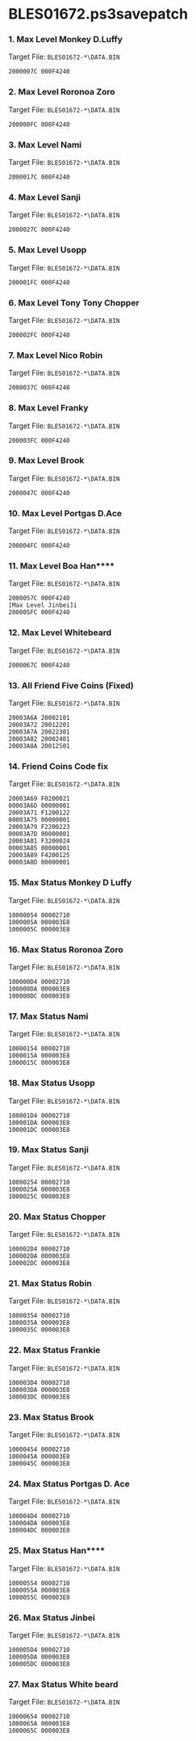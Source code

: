 # BLES01672.ps3savepatch

### 1. Max Level Monkey D.Luffy

Target File: `BLES01672-*\DATA.BIN`

```
2000007C 000F4240
```

### 2. Max Level Roronoa Zoro

Target File: `BLES01672-*\DATA.BIN`

```
200000FC 000F4240
```

### 3. Max Level Nami

Target File: `BLES01672-*\DATA.BIN`

```
2000017C 000F4240
```

### 4. Max Level Sanji

Target File: `BLES01672-*\DATA.BIN`

```
2000027C 000F4240
```

### 5. Max Level Usopp

Target File: `BLES01672-*\DATA.BIN`

```
200001FC 000F4240
```

### 6. Max Level Tony Tony Chopper

Target File: `BLES01672-*\DATA.BIN`

```
200002FC 000F4240
```

### 7. Max Level Nico Robin

Target File: `BLES01672-*\DATA.BIN`

```
2000037C 000F4240
```

### 8. Max Level Franky

Target File: `BLES01672-*\DATA.BIN`

```
200003FC 000F4240
```

### 9. Max Level Brook

Target File: `BLES01672-*\DATA.BIN`

```
2000047C 000F4240
```

### 10. Max Level Portgas D.Ace

Target File: `BLES01672-*\DATA.BIN`

```
200004FC 000F4240
```

### 11. Max Level Boa Han****

Target File: `BLES01672-*\DATA.BIN`

```
2000057C 000F4240
[Max Level Jinbei]i
200005FC 000F4240
```

### 12. Max Level Whitebeard 

Target File: `BLES01672-*\DATA.BIN`

```
2000067C 000F4240
```

### 13. All Friend Five Coins (Fixed)

Target File: `BLES01672-*\DATA.BIN`

```
20003A6A 20002101
20003A72 20012201
20003A7A 20022301
20003A82 20002401
20003A8A 20012501
```

### 14. Friend Coins Code fix

Target File: `BLES01672-*\DATA.BIN`

```
20003A69 F0200021
00003A6D 00000001
20003A71 F1200122
00003A75 00000001
20003A79 F2200223
00003A7D 00000001
20003A81 F3200024
00003A85 00000001
20003A89 F4200125
00003A8D 00000001
```

### 15. Max Status Monkey D Luffy

Target File: `BLES01672-*\DATA.BIN`

```
10000054 00002710
1000005A 000003E8
1000005C 000003E8
```

### 16. Max Status Roronoa Zoro 

Target File: `BLES01672-*\DATA.BIN`

```
100000D4 00002710
100000DA 000003E8
100000DC 000003E8
```

### 17. Max Status Nami

Target File: `BLES01672-*\DATA.BIN`

```
10000154 00002710
1000015A 000003E8
1000015C 000003E8
```

### 18. Max Status Usopp

Target File: `BLES01672-*\DATA.BIN`

```
100001D4 00002710
100001DA 000003E8
100001DC 000003E8
```

### 19. Max Status Sanji

Target File: `BLES01672-*\DATA.BIN`

```
10000254 00002710
1000025A 000003E8
1000025C 000003E8
```

### 20. Max Status Chopper

Target File: `BLES01672-*\DATA.BIN`

```
100002D4 00002710
100002DA 000003E8
100002DC 000003E8
```

### 21. Max Status Robin

Target File: `BLES01672-*\DATA.BIN`

```
10000354 00002710
1000035A 000003E8
1000035C 000003E8
```

### 22. Max Status Frankie

Target File: `BLES01672-*\DATA.BIN`

```
100003D4 00002710
100003DA 000003E8
100003DC 000003E8
```

### 23. Max Status Brook

Target File: `BLES01672-*\DATA.BIN`

```
10000454 00002710
1000045A 000003E8
1000045C 000003E8
```

### 24. Max Status Portgas D. Ace

Target File: `BLES01672-*\DATA.BIN`

```
100004D4 00002710
100004DA 000003E8
100004DC 000003E8
```

### 25. Max Status Han****

Target File: `BLES01672-*\DATA.BIN`

```
10000554 00002710
1000055A 000003E8
1000055C 000003E8
```

### 26. Max Status Jinbei

Target File: `BLES01672-*\DATA.BIN`

```
100005D4 00002710
100005DA 000003E8
100005DC 000003E8
```

### 27. Max Status White beard

Target File: `BLES01672-*\DATA.BIN`

```
10000654 00002710
1000065A 000003E8
1000065C 000003E8
```

